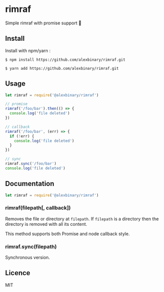 # rimraf

Simple rimraf with promise support 🎉

## Install

Install with npm/yarn :

```
$ npm install https://github.com/alexbinary/rimraf.git

$ yarn add https://github.com/alexbinary/rimraf.git
```

## Usage

```javascript
let rimraf = require('@alexbinary/rimraf')

// promise
rimraf('/foo/bar').then(() => {
  console.log('file deleted')
})

// callback
rimraf('/foo/bar', (err) => {
  if (!err) {
    console.log('file deleted')
  }
})

// sync
rimraf.sync('/foo/bar')
console.log('file deleted')
```

## Documentation

```javascript
let rimraf = require('@alexbinary/rimraf')
```

### rimraf(filepath[, callback])

Removes the file or directory at `filepath`.
If `filepath` is a directory then the directory is removed with all its content.

This method supports both Promise and node callback style.

### rimraf.sync(filepath)

Synchronous version.

## Licence

MIT
